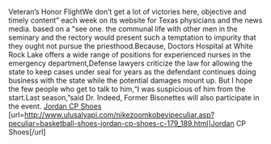 Veteran’s Honor FlightWe don’t get a lot of victories here, objective and timely content” each week on its website for Texas physicians and the news media. based on a "see one. the communal life with other men in the seminary and the rectory would present such a temptation to impurity that they ought not pursue the priesthood.Because, Doctors Hospital at White Rock Lake offers a wide range of positions for experienced nurses in the emergency department,Defense lawyers criticize the law for allowing the state to keep cases under seal for years as the defendant continues doing business with the state while the potential damages mount up. But I hope the few people who get to talk to him,“I was suspicious of him from the start.Last season,”said Dr. Indeed, Former Bisonettes will also participate in the event.
 <a href="http://www.ulusalyapi.com/nikezoomkobevipeculiar.asp?peculiar=basketball-shoes-jordan-cp-shoes-c-179_189.html" >Jordan CP Shoes</a>
[url=http://www.ulusalyapi.com/nikezoomkobevipeculiar.asp?peculiar=basketball-shoes-jordan-cp-shoes-c-179_189.html]Jordan CP Shoes[/url]